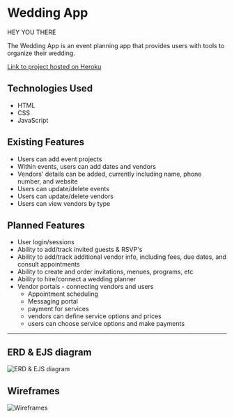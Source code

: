 # Wedding App
HEY YOU THERE

The Wedding App is an event planning app that provides users with tools to organize their wedding.

[Link to project hosted on Heroku]()

## Technologies Used

* HTML
* CSS
* JavaScript


## Existing Features

* Users can add event projects
* Within events, users can add dates and vendors
* Vendors' details can be added, currently including name, phone number, and website
* Users can update/delete events
* Users can update/delete vendors
* Users can view vendors by type


## Planned Features

* User login/sessions
* Ability to add/track invited guests & RSVP's
* Ability to add/track additional vendor info, including fees, due dates, and consult appointments
* Ability to create and order invitations, menues, programs, etc
* Ability to hire/connect a wedding planner
* Vendor portals - connecting vendors and users
    - Appointment scheduling
    - Messaging portal
    - payment for services
    - vendors can define service options and prices
    - users can choose service options and make payments

---

## ERD & EJS diagram
![ERD & EJS diagram](https://lucid.app/publicSegments/view/b63cc07d-dfc0-4ca9-b970-5dc380564651/image.png)

## Wireframes
![Wireframes](/wed2.png)

